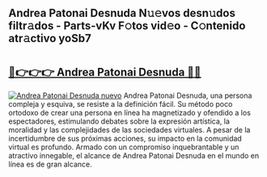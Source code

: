 ## Andrea Patonai Desnuda N𝚞𝚎vos desn𝚞dos filtr𝚊dos - Parts-vKv F𝚘tos vid𝚎o - C𝚘ntenido atr𝚊ctivo yoSb7

# <h2><a href="http://mbckny.tromn.icu/?c=Andrea+Patonai+Desnuda">🔗👉👉👉 Andrea Patonai Desnuda 🔗🔗</a></h2>

[![Andrea Patonai Desnuda nuevo](https://i.imgur.com/pEAQMta.gif)](http://mbckny.tromn.icu/?c=Andrea+Patonai+Desnuda)
Andrea Patonai Desnuda, una persona compleja y esquiva, se resiste a la definición fácil. Su método poco ortodoxo de crear una persona en línea ha magnetizado y ofendido a los espectadores, estimulando debates sobre la expresión artística, la moralidad y las complejidades de las sociedades virtuales. A pesar de la incertidumbre de sus próximas acciones, su impacto en la comunidad virtual es profundo. Armado con un compromiso inquebrantable y un atractivo innegable, el alcance de Andrea Patonai Desnuda en el mundo en línea es de gran alcance.
